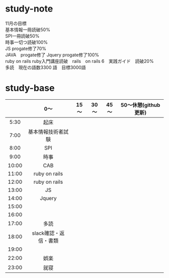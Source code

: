 # study-note
11月の目標　<br>
基本情報一冊読破50%<br>
SPI一冊読破50%<br>
時事一切つ読破100%<br>
JS progate修了70%<br>
JAVA　progate修了
Jquery progate修了100%<br>
ruby on rails ruby入門講座読破　rails　on rails 6　実践ガイド　読破20%<br>
多読　現在の語数3300 語　目標3000語


# study-base
||	0～|	15～|	30～|	45～| 50～休憩(github更新)  |
|:--:|:--:|:--:|:--:|:--:|:--:|
|5:30	|起床|
|7:00	|基本情報技術者試験|
|8:00	|	SPI|
|9:00	|時事|
|10:00	|CAB|
|11:00	|ruby on rails|
|12:00	|ruby on rails|
|13:00	|JS|
|14:00	|Jquery|
|15:00	||
|16:00	||
|17:00	|多読|
|18:00	|slack確認・返信・書類|
|19:00  |
|22:00  |娯楽|
|23:00	|就寝|
